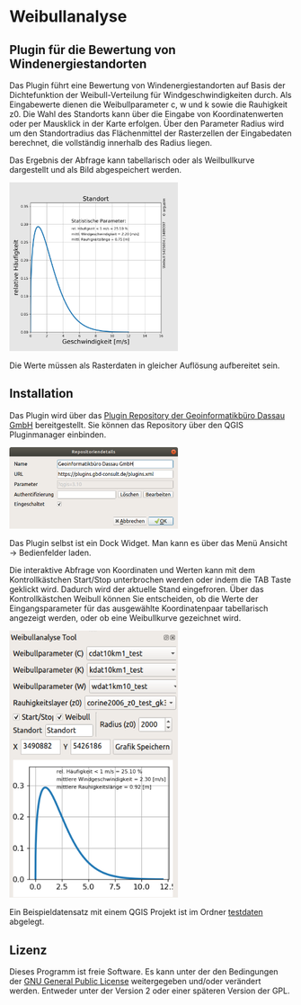 Weibullanalyse
==============

Plugin für die Bewertung von Windenergiestandorten
--------------------------------------------------

Das Plugin führt eine Bewertung von Windenergiestandorten auf Basis der Dichtefunktion der Weibull-Verteilung für Windgeschwindigkeiten durch. Als Eingabewerte dienen die Weibullparameter c, w und k sowie die Rauhigkeit z0. Die Wahl des Standorts kann über die Eingabe von Koordinatenwerten oder per Mausklick in der Karte erfolgen. Über den Parameter Radius wird um den Standortradius das Flächenmittel der Rasterzellen der Eingabedaten berechnet, die vollständig innerhalb des Radius liegen.

Das Ergebnis der Abfrage kann tabellarisch oder als Weilbullkurve dargestellt und als Bild abgespeichert werden.

<img src="/images/weibull_result.png" width="300">

Die Werte müssen als Rasterdaten in gleicher Auflösung aufbereitet sein. 

Installation
------------

Das Plugin wird über das [Plugin Repository der Geoinformatikbüro Dassau GmbH](https://plugins.gbd-consult.de) bereitgestellt. Sie können das Repository über den QGIS Pluginmanager einbinden. 

<img src="/images/repodetails.png" width="300">

Das Plugin selbst ist ein Dock Widget. Man kann es über das Menü Ansicht -> Bedienfelder laden.

Die interaktive Abfrage von Koordinaten und Werten kann mit dem Kontrollkästchen Start/Stop unterbrochen werden oder indem die TAB Taste geklickt wird. Dadurch wird der aktuelle Stand eingefroren. Über das Kontrollkästchen Weibull können Sie entscheiden, ob die Werte der Eingangsparameter für das ausgewählte Koordinatenpaar tabellarisch angezeigt werden, oder ob eine Weibullkurve gezeichnet wird.

<img src="/images/weibull_blank.png" width="300">

Ein Beispieldatensatz mit einem QGIS Projekt ist im Ordner [testdaten](./testdaten) abgelegt.

## Lizenz

Dieses Programm ist freie Software. Es kann unter der den Bedingungen der [GNU General Public License](./LICENSE) weitergegeben und/oder verändert werden. Entweder unter der Version 2 oder einer späteren Version der GPL.
